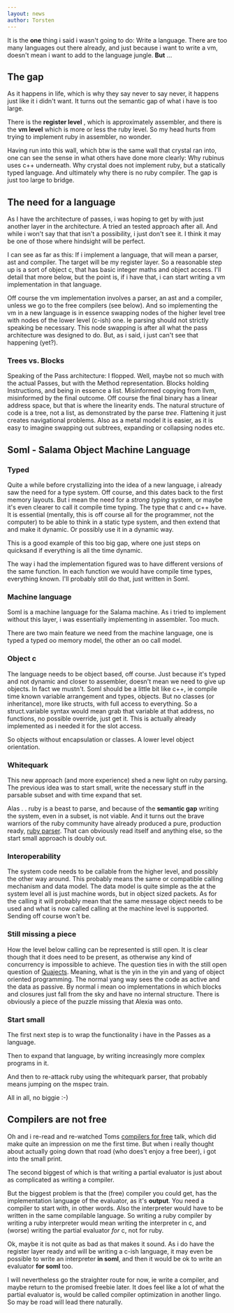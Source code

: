 ```yaml
---
layout: news
author: Torsten
---
```


It is the **one** thing i said i wasn't going to do: Write a language.
There are too many languages out there already, and just because i want to write a vm,
doesn't mean i want to add to the language jungle.
**But** ...

## The gap

As it happens in life, which is why they say never to say never, it happens just like it
i didn't want. It turns out the semantic gap of what i have is too large.

There is the **register level** , which is approximately assembler, and there is the **vm level**
which is more or less the ruby level. So my head hurts from trying to implement ruby in assembler,
no wonder.

Having run into this wall, which btw is the same wall that crystal ran into, one can see the sense
in what others have done more clearly: Why rubinus uses c++ underneath. Why crystal does not
implement ruby, but a statically typed language. And ultimately why there is no ruby compiler.
The gap is just too large to bridge.

## The need for a language

As I have the architecture of passes, i was hoping to get by with just another layer in the
architecture. A tried an tested approach after all. And while i won't say that that isn't a
possibility, i just don't see it. I think it may be one of those where hindsight will be perfect.

I can see as far as this: If i implement a language, that will mean a parser, ast and compiler.
The target will be my register layer. So a reasonable step up is a sort of object c, that has
basic integer maths and object access. I'll detail that more below, but the point is, if i have
that, i can start writing a vm implementation in that language.

Off course the vm implementation involves a parser, an ast and a compiler, unless we go to the free
compilers (see below). And so implementing the vm in a new language is in essence swapping nodes of
the higher level tree with nodes of the lower level (c-ish) one. Ie parsing should not strictly
speaking be necessary. This node swapping is after all what the pass architecture was designed
to do. But, as i said, i just can't see that happening (yet?).

### Trees vs. Blocks

Speaking of the Pass architecture: I flopped. Well, maybe not so much with the actual Passes, but
with the Method representation. Blocks holding Instructions, and being in essence a list.
Misinformed copying from llvm, misinformed by the final outcome. Off course the final binary
has a linear address space, but that is where the linearity ends. The natural structure of code
is a tree, not a list, as demonstrated by the parse *tree*. Flattening it just creates navigational
problems. Also as a metal model it is easier, as it is easy to imagine swapping out subtrees,
expanding or collapsing nodes etc.

## Soml - Salama Object Machine Language

### Typed

Quite a while before crystallizing into the idea of a new language, i already saw the need for a type
system. Off course, and this dates back to the first memory layouts. But i mean the need for a
*strong typing* system, or maybe it's even clearer to call it compile time typing. The type that c
and c++ have. It is essential (mentally, this is off course all for the programmer, not the computer)
to be able to think in a static type system, and then extend that and make it dynamic.
Or possibly use it in a dynamic way.

This is a good example of this too big gap, where one just steps on quicksand if everything is
all the time dynamic.

The way i had the implementation figured was to have different versions of the same function. In
each function we would have compile time types, everything known. I'll probably still do that,
just written in Soml.

### Machine language

Soml is a machine language for the Salama machine. As i tried to implement without this layer, i was
essentially implementing in assembler. Too much.

There are two main feature we need from the machine language, one is typed a typed oo memory model,
the other an oo call model.

### Object c

The language needs to be object based, off course. Just because it's typed and not dynamic
and closer to assembler, doesn't mean we need to give up objects. In fact we mustn't. Soml
should be a little bit like c++, ie compile time known variable arrangement and types,
  objects. But no classes (or inheritance), more like structs, with full access to everything.
So a struct.variable syntax would mean grab that variable at that address, no functions, no possible
override, just get it. This is actually already implemented as i needed it for the slot access.  

So objects without encapsulation or classes. A lower level object orientation.

### Whitequark

This new approach (and more experience) shed a new light on ruby parsing. The previous idea was to
start small, write the necessary stuff in the parsable subset and with time expand that set.

Alas . . ruby is a beast to parse, and because of the **semantic gap** writing the system,
even in a subset, is not viable. And it turns out the brave warriors of the ruby community have
already produced a pure, production ready, [ruby parser](https://github.com/whitequark/parser).
That can obviously read itself and anything else, so the start small approach is doubly out.

### Interoperability

The system code needs to be callable from the higher level, and possibly the other way around.
This probably means the same or compatible calling mechanism and data model. The data model is
quite simple as the at the system level all is just machine words, but in object sized
packets. As for the calling it will probably mean that the same message object needs to be used
and what is now called calling at the machine level is supported. Sending off course won't be.

### Still missing a piece

How the level below calling can be represented is still open. It is clear though that it does need
to be present, as otherwise any kind of concurrency is impossible to achieve. The question ties
in with the still open question of [Quajects](http://valerieaurora.org/synthesis/SynthesisOS/ch4.html).
Meaning, what is the yin in the yin and yang of object oriented programming. The normal yang way sees
the code as active and the data as passive. By normal i mean oo implementations in which blocks and
closures just fall from the sky and have no internal structure. There is obviously a piece of
the puzzle missing that Alexia was onto.

### Start small

The first next step is to wrap the functionality i have in the Passes as a language.

Then to expand that language, by writing increasingly more complex programs in it.

And then to re-attack ruby using the whitequark parser, that probably means jumping on the
mspec train.

All in all, no biggie :-)

## Compilers are not free

Oh and i re-read and re-watched Toms [compilers for free](http://codon.com/compilers-for-free) talk,
which did make quite an impression on me the first time. But when i really thought about actually
going down that road (who does't enjoy a free beer), i got into the small print.

The second biggest of which is that writing a partial evaluator is just about as complicated
as writing a compiler.

But the biggest problem is that the (free) compiler you could get, has the implementation language
of the evaluator, as it's **output**. You need a compiler to start with, in other words.
Also the interpreter would have to be written in the same compilable language.
So writing a ruby compiler by writing a ruby interpreter would mean
writing the interpreter in c, and (worse) writing the partial evaluator *for* c, not for ruby.

Ok, maybe it is not quite as bad as that makes it sound. As i do have the register layer ready
and will be writing a c-ish language, it may even be possible to write an interpreter **in soml**,
and then it would be ok to write an evaluator **for soml** too.

I will nevertheless go the straighter route for now, ie write a compiler, and maybe return to the
promised freebie later. It does feel like a lot of what the partial evaluator is, would be called
compiler optimization in another lingo. So may be road will lead there naturally.
